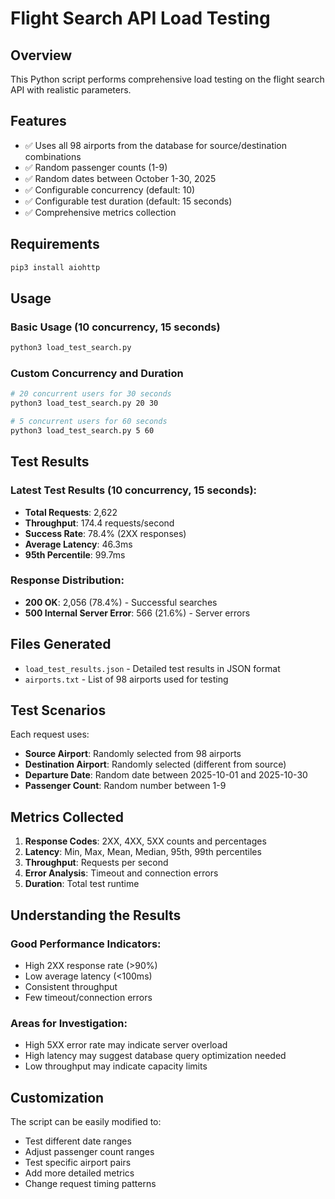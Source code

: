 # Flight Search API Load Testing

## Overview
This Python script performs comprehensive load testing on the flight search API with realistic parameters.

## Features
- ✅ Uses all 98 airports from the database for source/destination combinations
- ✅ Random passenger counts (1-9)  
- ✅ Random dates between October 1-30, 2025
- ✅ Configurable concurrency (default: 10)
- ✅ Configurable test duration (default: 15 seconds)
- ✅ Comprehensive metrics collection

## Requirements
```bash
pip3 install aiohttp
```

## Usage

### Basic Usage (10 concurrency, 15 seconds)
```bash
python3 load_test_search.py
```

### Custom Concurrency and Duration
```bash
# 20 concurrent users for 30 seconds
python3 load_test_search.py 20 30

# 5 concurrent users for 60 seconds  
python3 load_test_search.py 5 60
```

## Test Results

### Latest Test Results (10 concurrency, 15 seconds):
- **Total Requests**: 2,622
- **Throughput**: 174.4 requests/second
- **Success Rate**: 78.4% (2XX responses)
- **Average Latency**: 46.3ms
- **95th Percentile**: 99.7ms

### Response Distribution:
- **200 OK**: 2,056 (78.4%) - Successful searches
- **500 Internal Server Error**: 566 (21.6%) - Server errors

## Files Generated
- `load_test_results.json` - Detailed test results in JSON format
- `airports.txt` - List of 98 airports used for testing

## Test Scenarios
Each request uses:
- **Source Airport**: Randomly selected from 98 airports
- **Destination Airport**: Randomly selected (different from source)
- **Departure Date**: Random date between 2025-10-01 and 2025-10-30
- **Passenger Count**: Random number between 1-9

## Metrics Collected
1. **Response Codes**: 2XX, 4XX, 5XX counts and percentages
2. **Latency**: Min, Max, Mean, Median, 95th, 99th percentiles
3. **Throughput**: Requests per second
4. **Error Analysis**: Timeout and connection errors
5. **Duration**: Total test runtime

## Understanding the Results

### Good Performance Indicators:
- High 2XX response rate (>90%)
- Low average latency (<100ms)
- Consistent throughput
- Few timeout/connection errors

### Areas for Investigation:
- High 5XX error rate may indicate server overload
- High latency may suggest database query optimization needed
- Low throughput may indicate capacity limits

## Customization
The script can be easily modified to:
- Test different date ranges
- Adjust passenger count ranges
- Test specific airport pairs
- Add more detailed metrics
- Change request timing patterns
